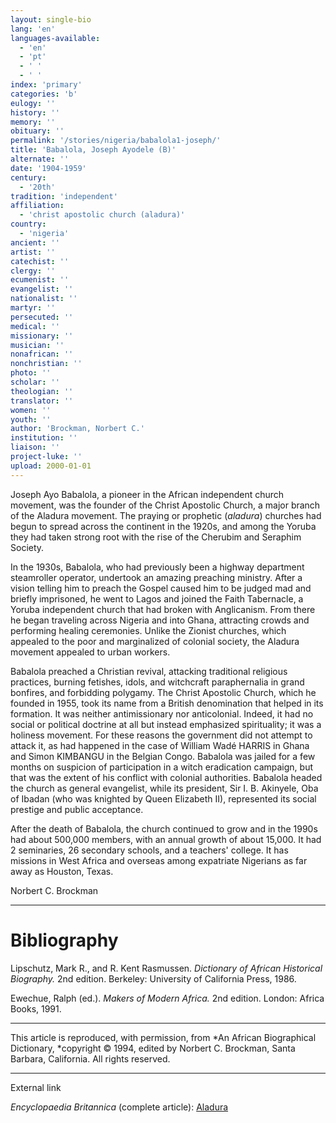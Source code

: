 ```yaml
---
layout: single-bio
lang: 'en'
languages-available:
  - 'en'
  - 'pt'
  - ' '
  - ' '
index: 'primary'
categories: 'b'
eulogy: ''
history: ''
memory: ''
obituary: ''
permalink: '/stories/nigeria/babalola1-joseph/'
title: 'Babalola, Joseph Ayodele (B)'
alternate: ''
date: '1904-1959'
century:
  - '20th'
tradition: 'independent'
affiliation:
  - 'christ apostolic church (aladura)'
country:
  - 'nigeria'
ancient: ''
artist: ''
catechist: ''
clergy: ''
ecumenist: ''
evangelist: ''
nationalist: ''
martyr: ''
persecuted: ''
medical: ''
missionary: ''
musician: ''
nonafrican: ''
nonchristian: ''
photo: ''
scholar: ''
theologian: ''
translator: ''
women: ''
youth: ''
author: 'Brockman, Norbert C.'
institution: ''
liaison: ''
project-luke: ''
upload: 2000-01-01
---
```



Joseph Ayo Babalola, a pioneer in the African independent church movement, was the founder of the Christ Apostolic Church, a major branch of the Aladura movement. The praying or prophetic (*aladura*) churches had begun to spread across the continent in the 1920s, and among the Yoruba they had taken strong root with the rise of the Cherubim and Seraphim Society.

In the 1930s, Babalola, who had previously been a highway department steamroller operator, undertook an amazing preaching ministry. After a vision telling him to preach the Gospel caused him to be judged mad and briefly imprisoned, he went to Lagos and joined the Faith Tabernacle, a Yoruba independent church that had broken with Anglicanism. From there he began traveling across Nigeria and into Ghana, attracting crowds and performing healing ceremonies. Unlike the Zionist churches, which appealed to the poor and marginalized of colonial society, the Aladura movement appealed to urban workers.

Babalola preached a Christian revival, attacking traditional religious practices, burning fetishes, idols, and witchcraft paraphernalia in grand bonfires, and forbidding polygamy. The Christ Apostolic Church, which he founded in 1955, took its name from a British denomination that helped in its formation. It was neither antimissionary nor anticolonial. Indeed, it had no social or political doctrine at all but instead emphasized spirituality; it was a holiness movement. For these reasons the government did not attempt to attack it, as had happened in the case of William Wadé HARRIS in Ghana and Simon KIMBANGU in the Belgian Congo. Babalola was jailed for a few months on suspicion of participation in a witch eradication campaign, but that was the extent of his conflict with colonial authorities. Babalola headed the church as general evangelist, while its president, Sir I. B. Akinyele, Oba of Ibadan (who was knighted by Queen Elizabeth II), represented its social prestige and public acceptance.

After the death of Babalola, the church continued to grow and in the 1990s had about 500,000 members, with an annual growth of about 15,000. It had 2 seminaries, 26 secondary schools, and a teachers' college. It has missions in West Africa and overseas among expatriate Nigerians as far away as Houston, Texas.

Norbert C. Brockman

---

# Bibliography

Lipschutz, Mark R., and R. Kent Rasmussen.  *Dictionary of African Historical Biography.*  2nd edition.  Berkeley: University of California Press, 1986.

Ewechue, Ralph (ed.).  *Makers of Modern Africa.*  2nd edition.  London: Africa Books, 1991.

---

This article is reproduced, with permission, from *An African Biographical Dictionary, *copyright &copy; 1994, edited by Norbert C. Brockman, Santa Barbara, California. All rights reserved.

---

External link

*Encyclopaedia Britannica*  (complete article):  [ Aladura](http://www.britannica.com/eb/article-9005331/Aladura)